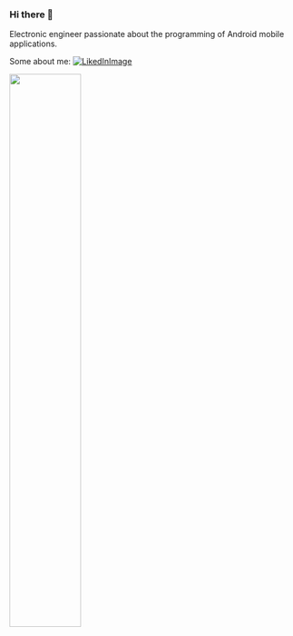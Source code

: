 ### Hi there 👋

Electronic engineer passionate about the programming of Android mobile applications.

Some about me:
[![LikedInImage](https://user-images.githubusercontent.com/56521677/89834032-ae23a300-db27-11ea-9cf0-9dc27ec16de0.png)](https://www.linkedin.com/in/jaimevalenciabasto/)

<img width="50%" align="center" src="https://github-readme-stats.vercel.app/api?username=Javalenciab90&show_icons=true&hide_border=true" />

<!--
**Javalenciab90/Javalenciab90** is a ✨ _special_ ✨ repository because its `README.md` (this file) appears on your GitHub profile.
